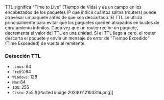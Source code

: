 TTL significa "Time to Live" (Tiempo de Vida) y es un campo en los encabezados de los paquetes IP que indica cuántos saltos (routers) puede atravesar un paquete antes de que sea descartado. El TTL se utiliza principalmente para evitar que los paquetes queden atrapados en bucles de enrutamiento infinitos. Cada vez que un router recibe un paquete, decrementa el valor del TTL en una unidad. Si el TTL llega a cero, el router descarta el paquete y envía un mensaje de error de "Tiempo Excedido" (Time Exceeded) de vuelta al remitente.

### Detección TTL

- `Linux`: 64
- `FreBSD`64
- `Windows`: 128
- `Mac`:64
- `IOS`: 255
- `Cisco`: 255
![[Pasted image 20240112103316.png]]